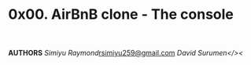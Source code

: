 # 0x00. AirBnB clone - The console<BR><br>

<b>AUTHORS</b>
<i>Simiyu Raymond</i><rsimiyu259@gmail.com>
<i>David Surumen</><
